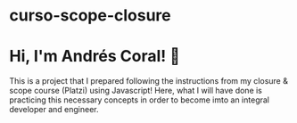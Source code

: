 # curso-scope-closure


# Hi, I'm Andrés Coral! 👋

This is a project that I prepared following the instructions from my closure & scope course (Platzi) using Javascript!
Here, what I will have done is practicing this necessary concepts in order to become imto an integral developer and engineer.


